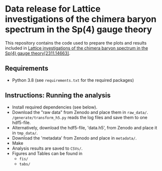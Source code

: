 # Data release for Lattice investigations of the chimera baryon spectrum in the Sp(4) gauge theory

This repository contains the code used to prepare the plots and results included in [Lattice investigations of the chimera baryon spectrum in the Sp(4) gauge theory[2311.14663]](https://arxiv.org/abs/2311.14663).

## Requirements
- Python 3.8 (see `requirements.txt` for the required packages)

## Instructions: Running the analysis
- Install required dependencies (see below).
- Download the "raw data" from Zenodo and place them in `raw_data/`. `/generate/transform_h5.py` reads the log files and save them to one hdf5-file.
- Alternatively, download the hdf5-file, 'data.h5', from Zenodo and place it in `tmp_data/`.
- Download the 'metadata' from Zenodo and place in `metadata/`.
- Make
- Analysis results are saved to `CSVs/`.
- Figures and Tables can be found in
    - `fis/`
    - `tabs/`
